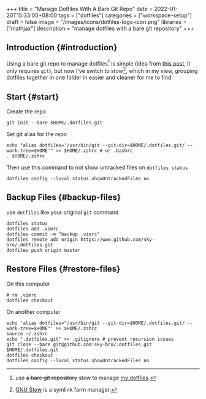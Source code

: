+++
title = "Manage Dotfiles With A Bare Git Repo"
date = 2022-01-20T15:33:00+08:00
tags = ["dotfiles"]
categories = ["workspace-setup"]
draft = false
image = "/images/icons/dotfiles-logo-icon.png"
libraries = ["mathjax"]
description = "manage dotfiles with a bare git repository"
+++

## Introduction {#introduction}

Using a bare git repo to manage dotfiles[^fn:1] is simple (idea from [this post](https://www.atlassian.com/git/tutorials/dotfiles), it only requires `git`), but now I've switch to stow[^fn:2], which in my view, grouping dotfiles together in one folder in easier and cleaner for me to find.


## Start {#start}

Create the repo

```shell
git init --bare $HOME/.dotfiles.git
```

Set git alias for the repo

```shell
echo "alias dotfiles='/usr/bin/git --git-dir=$HOME/.dotfiles.git/ --work-tree=$HOME'" >> $HOME/.zshrc # or .bashrc
. $HOME/.zshrc
```

Then use this command to not show untracked files on `dotfiles status`

```shell
dotfiles config --local status.showUntrackedFiles no
```


## Backup Files {#backup-files}

use `dotfiles` like your original `git` command

```shell
dotfiles status
dotfiles add .vimrc
dotfiles commit -m "backup .vimrc"
dotfiles remote add origin https://www.github.com/sky-bro/.dotfiles.git
dotfiles push origin master
```


## Restore Files {#restore-files}

On this computer

```shell
# rm .vimrc
dotfiles checkout
```

On another computer

```shell
echo 'alias dotfiles="/usr/bin/git --git-dir=$HOME/.dotfiles.git/ --work-tree=$HOME"' >> $HOME/.zshrc
source ~/.zshrc
echo ".dotfiles.git" >> .gitignore # prevent recursion issues
git clone --bare git@github.com:sky-bro/.dotfiles.git $HOME/.dotfiles.git
dotfiles checkout
dotfiles config --local status.showUntrackedFiles no
```

[^fn:1]: use ~~a bare git repository~~ stow  to manage [my dotfiles](https://github.com/sky-bro/.dotfiles).
[^fn:2]: [GNU Stow](https://www.gnu.org/software/stow/) is a symlink farm manager.